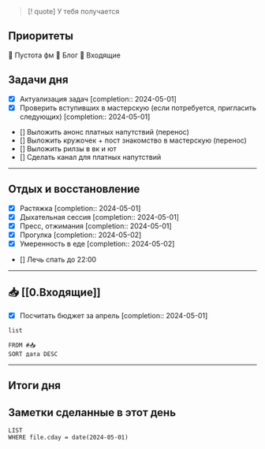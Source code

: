 > [! quote] У тебя получается
> 

## Приоритеты
🔴 Пустота фм
🔴 Блог
🔴 Входящие

## Задачи дня
- [x] Актуализация задач  [completion:: 2024-05-01]
- [x] Проверить вступивших в мастерскую (если потребуется, пригласить следующих)  [completion:: 2024-05-01]
- [] Выложить анонс платных напутствий (перенос)
- [] Выложить кружочек + пост знакомство в мастерскую (перенос)
- [] Выложить рилзы в вк и ют
- [] Сделать канал для платных напутствий

---
## Отдых и восстановление
- [x] Растяжка  [completion:: 2024-05-01]
- [x] Дыхательная сессия  [completion:: 2024-05-01]
- [x] Пресс, отжимания  [completion:: 2024-05-01]
- [x] Прогулка  [completion:: 2024-05-02]
- [x] Умеренность в еде  [completion:: 2024-05-02]
- [] Лечь спать до 22:00


---
## 📥 [[0.Входящие]]
- [x] Посчитать бюджет за апрель  [completion:: 2024-05-01]



```dataview
list
	
FROM #📥
SORT дата DESC
```


---
## Итоги дня





## Заметки сделанные в этот день
```dataview
LIST
WHERE file.cday = date(2024-05-01)
```

